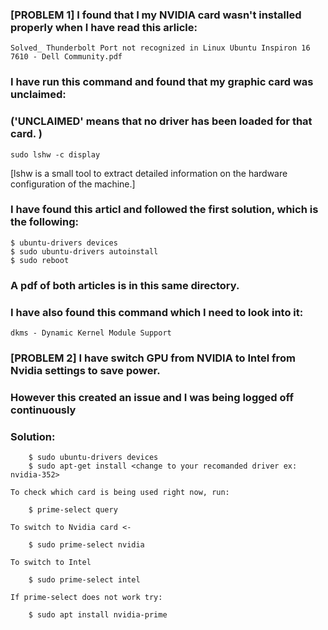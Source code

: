 ### [PROBLEM 1] I found that I my NVIDIA card wasn't installed properly when I have read this arlicle:

    Solved_ Thunderbolt Port not recognized in Linux Ubuntu Inspiron 16 7610 - Dell Community.pdf

### I have run this command and found that my graphic card was unclaimed:
### ('UNCLAIMED' means that no driver has been loaded for that card. )

    sudo lshw -c display

[lshw is a small tool to extract detailed information on the hardware configuration of the machine.]

### I have found this articl and followed the first solution, which is the following:

    $ ubuntu-drivers devices
    $ sudo ubuntu-drivers autoinstall
    $ sudo reboot

### A pdf of both articles is in this same directory. 
### I have also found this command which I need to look into it:
    dkms - Dynamic Kernel Module Support

<!-- --------------------------------------------------------------- -->

### [PROBLEM 2] I have switch GPU from NVIDIA to Intel from Nvidia settings to save power.
### However this created an issue and I was being logged off continuously
### Solution:

        $ sudo ubuntu-drivers devices
        $ sudo apt-get install <change to your recomanded driver ex: nvidia-352>

    To check which card is being used right now, run:

        $ prime-select query
    
    To switch to Nvidia card <-

        $ sudo prime-select nvidia
    
    To switch to Intel 

        $ sudo prime-select intel

    If prime-select does not work try:

        $ sudo apt install nvidia-prime

    
        

